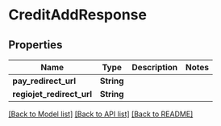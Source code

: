 # CreditAddResponse

## Properties

Name | Type | Description | Notes
------------ | ------------- | ------------- | -------------
**pay_redirect_url** | **String** |  | 
**regiojet_redirect_url** | **String** |  | 

[[Back to Model list]](../README.md#documentation-for-models) [[Back to API list]](../README.md#documentation-for-api-endpoints) [[Back to README]](../README.md)


